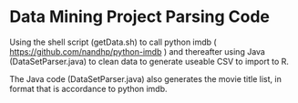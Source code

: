 # Data Mining Project Parsing Code

Using the shell script (getData.sh) to call python imdb ( https://github.com/nandhp/python-imdb ) and thereafter using Java (DataSetParser.java) to clean data to generate useable CSV to import to R.

The Java code (DataSetParser.java) also generates the movie title list, in format that is accordance to python imdb.
